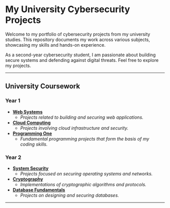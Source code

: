 # My University Cybersecurity Projects

Welcome to my portfolio of cybersecurity projects from my university studies. This repository documents my work across various subjects, showcasing my skills and hands-on experience.

As a second-year cybersecurity student, I am passionate about building secure systems and defending against digital threats. Feel free to explore my projects.

---

## University Coursework

### Year 1

*   **[Web Systems](./Web-Systems/README.md)**
    *   *Projects related to building and securing web applications.*
*   **[Cloud Computing](./Cloud-Computing/README.md)**
    *   *Projects involving cloud infrastructure and security.*
*   **[Programming One](./Programming-One/README.md)**
    *   *Fundamental programming projects that form the basis of my coding skills.*

### Year 2

*   **[System Security](./System-Security/README.md)**
    *   *Projects focused on securing operating systems and networks.*
*   **[Cryptography](./Cryptography/README.md)**
    *   *Implementations of cryptographic algorithms and protocols.*
*   **[Database Fundamentals](./DatabaseFundamentals/README.md)**
    *   *Projects on designing and securing databases.*

---
